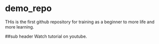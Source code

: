 # demo_repo
 THis is the first github repository for training as a beginner to more life and more learning.

 ##sub header
 Watch tutorial on youtube.
 